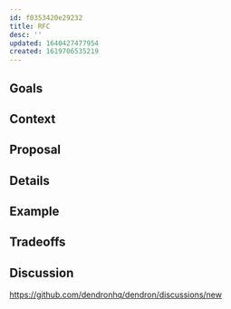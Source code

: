 ```yaml
---
id: f0353420e29232
title: RFC
desc: ''
updated: 1640427477954
created: 1619706535219
---
```


## Goals

## Context

## Proposal

## Details

## Example

## Tradeoffs

## Discussion
<!-- Click the link and create new discussion -->
https://github.com/dendronhq/dendron/discussions/new
